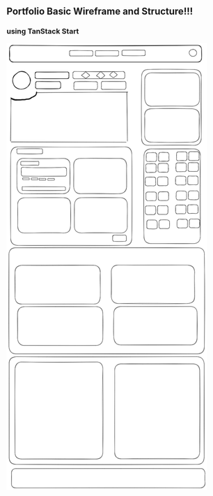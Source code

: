 ## Portfolio Basic Wireframe and Structure!!!

### using TanStack Start


![alt text](/public/image.png)